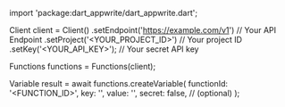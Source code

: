 import 'package:dart_appwrite/dart_appwrite.dart';

Client client = Client()
    .setEndpoint('https://example.com/v1') // Your API Endpoint
    .setProject('<YOUR_PROJECT_ID>') // Your project ID
    .setKey('<YOUR_API_KEY>'); // Your secret API key

Functions functions = Functions(client);

Variable result = await functions.createVariable(
    functionId: '<FUNCTION_ID>',
    key: '<KEY>',
    value: '<VALUE>',
    secret: false, // (optional)
);
